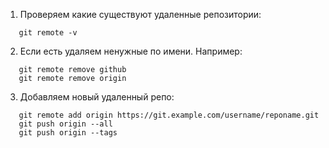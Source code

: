 1. Проверяем какие существуют удаленные репозитории:  
```
   git remote -v
```  
2. Если есть удаляем ненужные по имени. Например:  
```
   git remote remove github
   git remote remove origin
```  
3. Добавляем новый удаленный репо:  
```
   git remote add origin https://git.example.com/username/reponame.git
   git push origin --all
   git push origin --tags
```